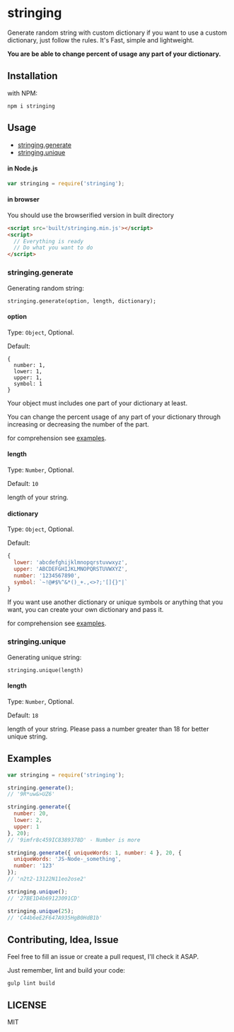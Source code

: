 # stringing

Generate random string with custom dictionary if you want to use a custom dictionary, just follow the rules. It's Fast, simple and lightweight.

**You are be able to change percent of usage any part of your dictionary.**

## Installation

with NPM:

`npm i stringing`

## Usage

- [stringing.generate](#stringinggenerate)
- [stringing.unique](#stringingunique)

#### in Node.js

```javascript
var stringing = require('stringing');
```

#### in browser

You should use the browserified version in built directory

```html
<script src='built/stringing.min.js'></script>
<script>
  // Everything is ready
  // Do what you want to do
</script>
```

### stringing.generate

Generating random string:

`stringing.generate(option, length, dictionary);`

#### option

Type: `Object`, Optional.

Default:

```
{
  number: 1,
  lower: 1,
  upper: 1,
  symbol: 1
}
```

Your object must includes one part of your dictionary at least.

You can change the percent usage of any part of your dictionary through increasing or decreasing the number of the part.

for comprehension see [examples](#examples).

#### length

Type: `Number`, Optional.

Default: `10`

length of your string.

#### dictionary

Type: `Object`, Optional.

Default:

```javascript
{
  lower: 'abcdefghijklmnopqrstuvwxyz',
  upper: 'ABCDEFGHIJKLMNOPQRSTUVWXYZ',
  number: '1234567890',
  symbol: `~!@#$%^&*()_+.,<>?;'[]{}"|`
}
```

If you want use another dictionary or unique symbols or anything that you want, you can create your own dictionary and pass it.

for comprehension see [examples](#examples).

### stringing.unique

Generating unique string:

`stringing.unique(length)`

#### length

Type: `Number`, Optional.

Default: `18`

length of your string. Please pass a number greater than 18 for better unique string.

## Examples

```javascript
var stringing = require('stringing');

stringing.generate();
// '9R*uw&>UZ6'

stringing.generate({
  number: 20,
  lower: 2,
  upper: 1
}, 20);
// '9imfr8c459IC8389378D' - Number is more

stringing.generate({ uniqueWords: 1, number: 4 }, 20, {
  uniqueWords: 'JS-Node-_something',
  number: '123'
});
// 'n2t2-13122N11eo2ose2'

stringing.unique();
// '27BE1D4b69123091CD'

stringing.unique(25);
// 'C44b6eE2F647A935HgB0HdB1b'
```

## Contributing, Idea, Issue

Feel free to fill an issue or create a pull request, I'll check it ASAP.

Just remember, lint and build your code:

`gulp lint build`

## LICENSE

MIT

